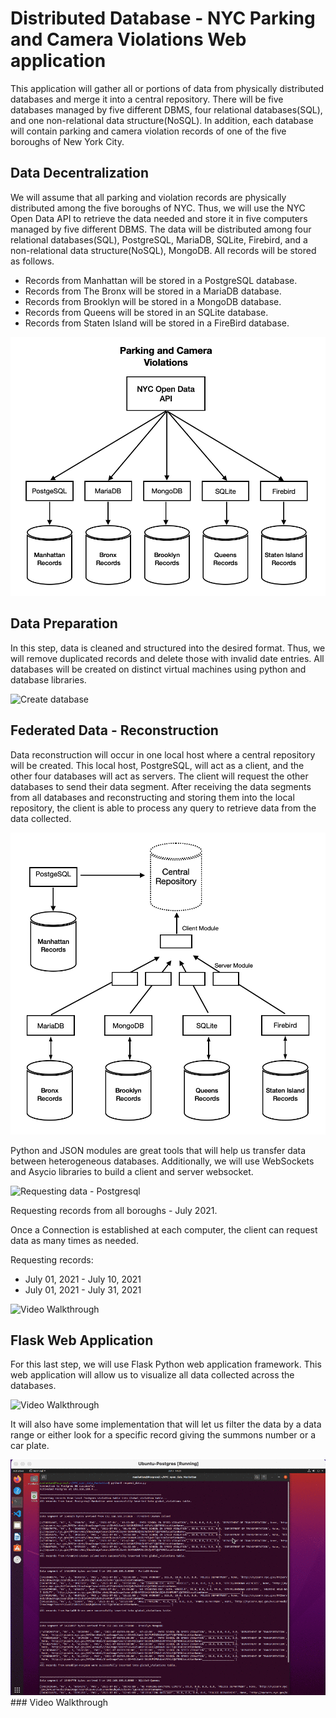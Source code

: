 # Distributed Database - NYC Parking and Camera Violations Web application
This application will gather all or portions of data from physically distributed databases and merge it into a central repository. There will be five databases managed by five different DBMS,  four relational databases(SQL), and one non-relational data structure(NoSQL). In addition, each database will contain parking and camera violation records of one of the five boroughs of New York City. 

## Data Decentralization

We will assume that all parking and violation records are physically distributed among the five boroughs of NYC. Thus, we will use the NYC Open Data API to retrieve the data needed and store it in five computers managed by five different DBMS. The data will be distributed among four relational databases(SQL), PostgreSQL, MariaDB, SQLite, Firebird, and a non-relational data structure(NoSQL), MongoDB. All records will be stored as follows.
- Records from Manhattan will be stored in a PostgreSQL database.
- Records from The Bronx will be stored in a MariaDB database.
- Records from Brooklyn will be stored in a MongoDB database.
- Records from Queens will be stored in an SQLite database.
- Records from Staten Island will be stored in a FireBird database.

<img src='img/data_decentralization.png' title='Data Decentralization' width='' alt='Data Decentralization'/>

## Data Preparation 
In this step, data is cleaned and structured into the desired format. Thus, we will remove duplicated records and delete those with invalid date entries. 
All databases will be created on distinct virtual machines using python and database libraries.

<img src='img/dbs.png' title='Create database' width='' alt='Create database'/>

## Federated Data - Reconstruction
Data reconstruction will occur in one local host where a central repository will be created. This local host, PostgreSQL, will act as a client, and the other four databases will act as servers. The client will request the other databases to send their data segment. After receiving the data segments from all databases and reconstructing and storing them into the local repository, the client is able to process any query to retrieve data from the data collected.


<img src='img/federated_data.png' title='Federated Data' width='' alt='Federated Data'/>


Python and JSON modules are great tools that will help us transfer data between heterogeneous databases. Additionally, we will use WebSockets and Asycio libraries to build a client and server websocket. 

<img src='img/resquest_data_postgresql.png' title='Requesting data - Postgresql' width='' alt='Requesting data - Postgresql'/>

Requesting records from all boroughs - July 2021.

Once a Connection is established at each computer, the client can request data as many times as needed. 

Requesting records: 
- July 01, 2021 - July 10, 2021
- July 01, 2021 - July 31, 2021  

<img src='img/data_request.gif' title='Video Walkthrough' width='' alt='Video Walkthrough' />

## Flask Web Application
For this last step, we will use Flask Python web application framework. This web application will allow us to visualize all data collected across the databases.

<img src='https://recordit.co/2BlE06aF4n' title='Video Walkthrough' width='' alt='Video Walkthrough' />

It will also have some implementation that will let us filter the data by a data range or either look for a specific record giving the summons number or a car plate.

<img src='img/flaskapp1.gif' title='Video Walkthrough' width='' alt='Video Walkthrough' />
### Video Walkthrough


